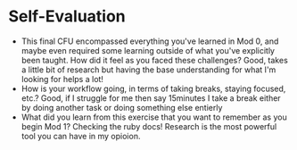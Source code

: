 # Self-Evaluation

- This final CFU encompassed everything you've learned in Mod 0, and maybe even required some learning outside of what you've explicitly been taught. How did it feel as you faced these challenges? Good, takes a little bit of research but having the base understanding for what I'm looking for helps a lot!
- How is your workflow going, in terms of taking breaks, staying focused, etc.? Good, if I struggle for me then say 15minutes I take a break either by doing another task or doing something else entierly 
- What did you learn from this exercise that you want to remember as you begin Mod 1? Checking the ruby docs! Research is the most powerful tool you can have in my opioion.